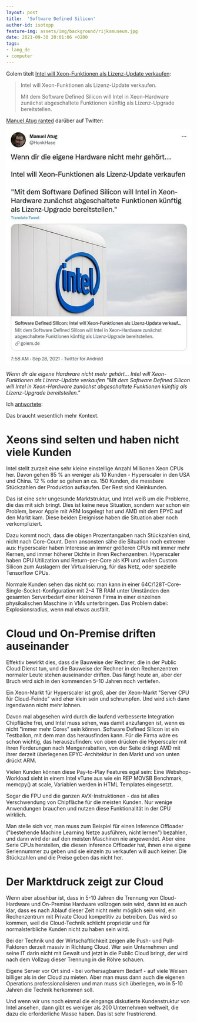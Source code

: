 ```yaml
---
layout: post
title:  'Software Defined Silicon'
author-id: isotopp
feature-img: assets/img/background/rijksmuseum.jpg
date: 2021-09-30 20:01:06 +0200
tags:
- lang_de
- computer
---
```


Golem titelt [Intel will Xeon-Funktionen als Lizenz-Update verkaufen](https://www.golem.de/news/software-defined-silicon-intel-will-xeon-funktionen-als-lizenz-update-verkaufen-2109-159912.html):

> Intel will Xeon-Funktionen als Lizenz-Update verkaufen.
> 
> Mit dem Software Defined Silicon will Intel in Xeon-Hardware zunächst abgeschaltete Funktionen künftig als Lizenz-Upgrade bereitstellen. 

[Manuel Atug ranted](https://twitter.com/HonkHase/status/1442760700112343044) darüber auf Twitter:

![](/uploads/2021/09/intel-software-silicon.jpg)

*Wenn dir die eigene Hardware nicht mehr gehört...
Intel will Xeon-Funktionen als Lizenz-Update verkaufen
"Mit dem Software Defined Silicon will Intel in Xeon-Hardware zunächst abgeschaltete Funktionen künftig als Lizenz-Upgrade bereitstellen."*

Ich [antwortete](https://twitter.com/isotopp/status/1442896442926895104):

Das braucht wesentlich mehr Kontext.

# Xeons sind selten und haben nicht viele Kunden

Intel stellt zurzeit eine sehr kleine einstellige Anzahl Millionen Xeon CPUs her.
Davon gehen 85 % an weniger als 10 Kunden - Hyperscaler in den USA und China.
12 % oder so gehen an ca. 150 Kunden, die messbare Stückzahlen der Produktion aufkaufen.
Der Rest sind Kleinkunden.

Das ist eine sehr ungesunde Marktstruktur, und Intel weiß um die Probleme, die das mit sich bringt.
Dies ist keine neue Situation, sondern war schon ein Problem, bevor Apple mit ARM losgelegt hat und AMD mit dem EPYC auf den Markt kam.
Diese beiden Ereignisse haben die Situation aber noch verkompliziert.

Dazu kommt noch, dass die obigen Prozentangaben nach Stückzahlen sind, nicht nach Core-Count.
Denn ansonsten sähe die Situation noch extremer aus:
Hyperscaler haben Interesse an immer größeren CPUs mit immer mehr Kernen, und immer höherer Dichte in ihren Rechenzentren.
Hyperscaler haben CPU Utilization und Return-per-Core als KPI und wollen Custom Silicon zum Auslagern der Virtualisierung, für das Netz, oder spezielle Tensorflow CPUs.

Normale Kunden sehen das nicht so:
man kann in einer 64C/128T-Core-Single-Socket-Konfiguration mit 2-4 TB RAM unter Umständen den gesamten Serverbedarf einer kleineren Firma in einer einzelnen physikalischen Maschine in VMs unterbringen.
Das Problem dabei: Explosionsradius, wenn mal etwas ausfällt.

# Cloud und On-Premise driften auseinander

Effektiv bewirkt dies, dass die Bauweise der Rechner, die in der Public Cloud Dienst tun, und die Bauweise der Rechner in den Rechenzentren normaler Leute stehen auseinander driften.
Das fängt heute an, aber der Bruch wird sich in den kommenden 5-10 Jahren noch vertiefen.

Ein Xeon-Markt für Hyperscaler ist groß, aber der Xeon-Markt "Server CPU für Cloud-Feinde" wird eher klein sein und schrumpfen.
Und wird sich dann irgendwann nicht mehr lohnen.

Davon mal abgesehen wird durch die laufend verbesserte Integration Chipfläche frei, und Intel muss sehen, was damit anzufangen ist, wenn es nicht "immer mehr Cores" sein können.
Software Defined Silicon ist ein Testballon, mit dem man das herausfinden kann.
Für die Firma wäre es schon wichtig, das herauszufinden:
von oben drücken die Hyperscaler mit ihren Forderungen nach Mengenrabatten, von der Seite drängt AMD mit ihrer derzeit überlegenen EPYC-Architektur in den Markt und von unten drückt ARM.

Vielen Kunden können diese Pay-to-Play Features egal sein:
Eine Webshop-Workload sieht in einem Intel vTune aus wie ein REP MOVSB Benchmark, memcpy() at scale, Variablen werden in HTML Templates eingesetzt.

Sogar die FPU und die ganzen AVX-Instruktionen - das ist alles Verschwendung von Chipfläche für die meisten Kunden.
Nur wenige Anwendungen brauchen und nutzen diese Funktionalität in der CPU wirklich.

Man stelle sich vor, man muss zum Beispiel für einen Inference Offloader ("bestehende Machine Learning Netze ausführen, nicht lernen") bezahlen, und dann wird der auf den meisten Maschinen nie angewendet.
Aber eine Serie CPUs herstellen, die diesen Inference Offloader hat, ihnen eine eigene Seriennummer zu geben und sie einzeln zu verkaufen will auch keiner.
Die Stückzahlen und die Preise geben das nicht her.

# Der Marktdruck zeigt zur Cloud

Wenn aber absehbar ist, dass in 5-10 Jahren die Trennung von Cloud-Hardware und On-Premise Hardware vollzogen sein wird, dann ist es auch klar, dass es nach Ablauf dieser Zeit nicht mehr möglich sein wird, ein Rechenzentrum mit Private Cloud kompetitiv zu betreiben.
Das wird so kommen, weil die Cloud-Technik schlicht proprietär und für normalsterbliche Kunden nicht zu haben sein wird.

Bei der Technik und der Wirtschaftlichkeit zeigen alle Push- und Pull-Faktoren derzeit massiv in Richtung Cloud.
Wer sein Unternehmen und seine IT darin nicht mit Gewalt und jetzt in die Public Cloud bringt, der wird nach dem Vollzug dieser Trennung in die Röhre schauen.

Eigene Server vor Ort sind - bei vorhersagbarem Bedarf - auf viele Weisen billiger als in der Cloud zu mieten. 
Aber man muss dann auch die eigenen Operations professionalisieren und man muss sich überlegen, wo in 5-10 Jahren die Technik herkommen soll.

Und wenn wir uns noch einmal die eingangs diskutierte Kundenstruktur von Intel ansehen, dann gibt es weniger als 200 Unternehmen weltweit, die dazu die erforderliche Masse haben.
Das ist sehr frustrierend.
